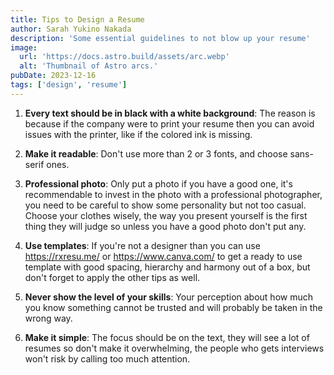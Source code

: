 ```yaml
---
title: Tips to Design a Resume
author: Sarah Yukino Nakada
description: 'Some essential guidelines to not blow up your resume'
image:
  url: 'https://docs.astro.build/assets/arc.webp'
  alt: 'Thumbnail of Astro arcs.'
pubDate: 2023-12-16
tags: ['design', 'resume']
---
```


1. **Every text should be in black with a white background**: The reason is because if the company were to print your resume then you can avoid issues with the printer, like if the colored ink is missing.

2. **Make it readable**: Don't use more than 2 or 3 fonts, and choose sans-serif ones.

3. **Professional photo**: Only put a photo if you have a good one, it's recommendable to invest in the photo with a professional photographer, you need to be careful to show some personality but not too casual. Choose your clothes wisely, the way you present yourself is the first thing they will judge so unless you have a good photo don't put any.

4. **Use templates**: If you're not a designer than you can use https://rxresu.me/ or https://www.canva.com/ to get a ready to use template with good spacing, hierarchy and harmony out of a box, but don't forget to apply the other tips as well.

5. **Never show the level of your skills**: Your perception about how much you know something cannot be trusted and will probably be taken in the wrong way.

6. **Make it simple**: The focus should be on the text, they will see a lot of resumes so don't make it overwhelming, the people who gets interviews won't risk by calling too much attention.
